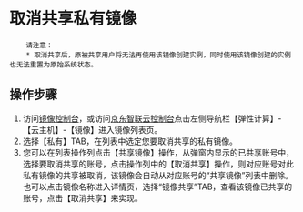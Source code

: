 # 取消共享私有镜像

		请注意：
		* 取消共享后，原被共享用户将无法再使用该镜像创建实例，同时使用该镜像创建的实例也无法重置为原始系统状态。

## 操作步骤
1. 访问[镜像控制台](https://cns-console.jdcloud.com/host/image/list)，或访问[京东智联云控制台](https://console.jdcloud.com/overview)点击左侧导航栏【弹性计算】-【云主机】-【镜像】进入镜像列表页。
2. 选择【私有】TAB，在列表中选定您要取消共享的私有镜像。
3. 您可以在列表操作列点击【共享镜像】操作，从弹窗内显示的已共享账号中，选择要取消共享的账号，点击操作列中的【取消共享】操作，则对应账号对此私有镜像的共享被取消，该镜像会自动从对应账号的“共享镜像”列表中删除。也可以点击镜像名称进入详情页，选择“镜像共享”TAB，查看该镜像已共享的账号，点击【取消共享】来实现。





